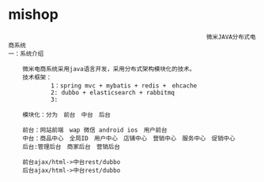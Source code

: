 # mishop

                                                            微米JAVA分布式电商系统
    一：系统介绍
    
        微米电商系统采用java语言开发，采用分布式架构模块化的技术。
        技术框架：
                1：spring mvc + mybatis + redis +　ehcache
                2: dubbo + elasticsearch + rabbitmq
                3:
        
        模块化：分为　前台　中台　后台
        
        前台：网站前端　wap 微信 android ios　用户前台
        中台：商品中心　全局ID　用户中心　店铺中心　营销中心　服务中心　促销中心
        后台:管理后台　商家后台　营销后台
        
        前台ajax/html->中台rest/dubbo
        后台ajax/html->中台rest/dubbo
